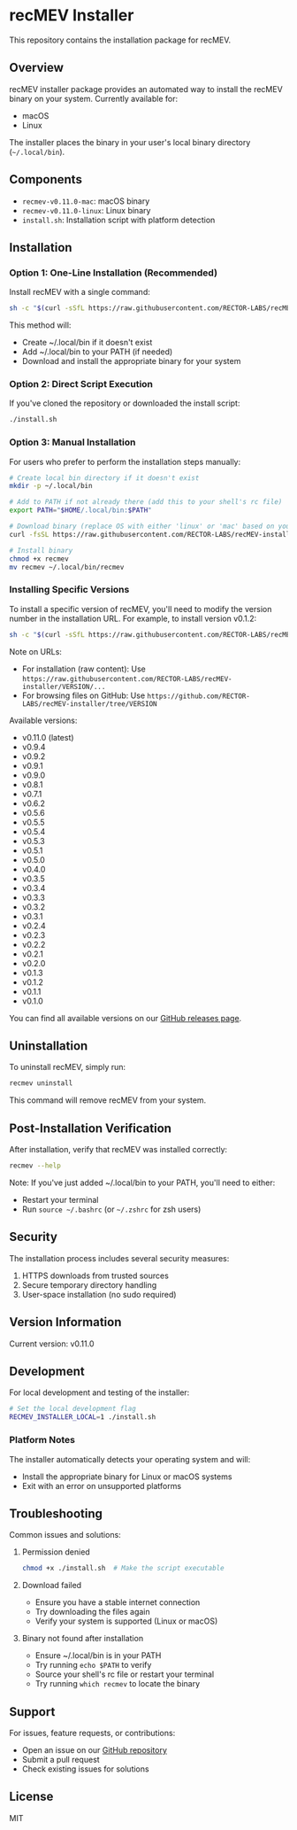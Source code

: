 # recMEV Installer

This repository contains the installation package for recMEV.

## Overview

recMEV installer package provides an automated way to install the recMEV binary on your system. Currently available for:

- macOS
- Linux

The installer places the binary in your user's local binary directory (`~/.local/bin`).

## Components

- `recmev-v0.11.0-mac`: macOS binary
- `recmev-v0.11.0-linux`: Linux binary
- `install.sh`: Installation script with platform detection

## Installation

### Option 1: One-Line Installation (Recommended)

Install recMEV with a single command:

```bash
sh -c "$(curl -sSfL https://raw.githubusercontent.com/RECTOR-LABS/recMEV-installer/v0.11.0/install.sh)"
```

This method will:

- Create ~/.local/bin if it doesn't exist
- Add ~/.local/bin to your PATH (if needed)
- Download and install the appropriate binary for your system

### Option 2: Direct Script Execution

If you've cloned the repository or downloaded the install script:

```bash
./install.sh
```

### Option 3: Manual Installation

For users who prefer to perform the installation steps manually:

```bash
# Create local bin directory if it doesn't exist
mkdir -p ~/.local/bin

# Add to PATH if not already there (add this to your shell's rc file)
export PATH="$HOME/.local/bin:$PATH"

# Download binary (replace OS with either 'linux' or 'mac' based on your system)
curl -fsSL https://raw.githubusercontent.com/RECTOR-LABS/recMEV-installer/v0.11.0/recmev-v0.11.0-OS -o recmev

# Install binary
chmod +x recmev
mv recmev ~/.local/bin/recmev
```

### Installing Specific Versions

To install a specific version of recMEV, you'll need to modify the version number in the installation URL. For example, to install version v0.1.2:

```bash
sh -c "$(curl -sSfL https://raw.githubusercontent.com/RECTOR-LABS/recMEV-installer/v0.5.0/install.sh)"
```

Note on URLs:

- For installation (raw content): Use `https://raw.githubusercontent.com/RECTOR-LABS/recMEV-installer/VERSION/...`
- For browsing files on GitHub: Use `https://github.com/RECTOR-LABS/recMEV-installer/tree/VERSION`

Available versions:

- v0.11.0 (latest)
- v0.9.4
- v0.9.2
- v0.9.1
- v0.9.0
- v0.8.1
- v0.7.1
- v0.6.2
- v0.5.6
- v0.5.5
- v0.5.4
- v0.5.3
- v0.5.1
- v0.5.0
- v0.4.0
- v0.3.5
- v0.3.4
- v0.3.3
- v0.3.2
- v0.3.1
- v0.2.4
- v0.2.3
- v0.2.2
- v0.2.1
- v0.2.0
- v0.1.3
- v0.1.2
- v0.1.1
- v0.1.0

You can find all available versions on our [GitHub releases page](https://github.com/RECTOR-LABS/recMEV-installer/releases).

## Uninstallation

To uninstall recMEV, simply run:

```bash
recmev uninstall
```

This command will remove recMEV from your system.

## Post-Installation Verification

After installation, verify that recMEV was installed correctly:

```bash
recmev --help
```

Note: If you've just added ~/.local/bin to your PATH, you'll need to either:

- Restart your terminal
- Run `source ~/.bashrc` (or `~/.zshrc` for zsh users)

## Security

The installation process includes several security measures:

1. HTTPS downloads from trusted sources
2. Secure temporary directory handling
3. User-space installation (no sudo required)

## Version Information

Current version: v0.11.0

## Development

For local development and testing of the installer:

```bash
# Set the local development flag
RECMEV_INSTALLER_LOCAL=1 ./install.sh
```

### Platform Notes

The installer automatically detects your operating system and will:

- Install the appropriate binary for Linux or macOS systems
- Exit with an error on unsupported platforms

## Troubleshooting

Common issues and solutions:

1. Permission denied

   ```bash
   chmod +x ./install.sh  # Make the script executable
   ```

2. Download failed

   - Ensure you have a stable internet connection
   - Try downloading the files again
   - Verify your system is supported (Linux or macOS)

3. Binary not found after installation
   - Ensure ~/.local/bin is in your PATH
   - Try running `echo $PATH` to verify
   - Source your shell's rc file or restart your terminal
   - Try running `which recmev` to locate the binary

## Support

For issues, feature requests, or contributions:

- Open an issue on our [GitHub repository](https://github.com/RECTOR-LABS/recMEV-installer)
- Submit a pull request
- Check existing issues for solutions

## License

MIT
